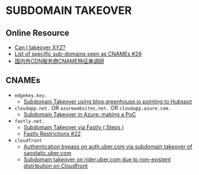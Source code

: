 # SUBDOMAIN TAKEOVER
## Online Resource
- [Can I takeover XYZ?](https://github.com/EdOverflow/can-i-take-over-xyz/)
- [List of specific sub-domains seen as CNAMEs #26](https://github.com/EdOverflow/can-i-take-over-xyz/issues/26)
- [国内外CDN服务商CNAME特征串调研](https://www.cnblogs.com/Jochebed/p/5804325.html)
## CNAMEs
- `edgekey.key.`
  - [Subdomain Takeover using blog.greenhouse.io pointing to Hubspot](https://hackerone.com/reports/38007)
- `cloudapp.net.` OR `azurewebsites.net.` OR `cloudapp.azure.com.`
  - [Subdomain Takeover in Azure: making a PoC]()
- `fastly.net.`
  - [Subdomain Takeover via Fastly ( Steps )](https://www.youtube.com/watch?v=9DYEg_j-_hw)
  - [Fastly Restrictions #22](https://github.com/EdOverflow/can-i-take-over-xyz/issues/22)
- `cloudfront`
  - [Authentication bypass on auth.uber.com via subdomain takeover of saostatic.uber.com](https://hackerone.com/reports/219205)
  - [Subdomain takeover on rider.uber.com due to non-existent distribution on Cloudfront](https://hackerone.com/reports/175070)

